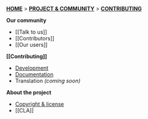 **[HOME](Home)** > **[PROJECT & COMMUNITY](SnowPlow-project-and-community)** > **[CONTRIBUTING](Contributing)**

**Our community**
- [[Talk to us]]  
- [[Contributors]]  
- [[Our users]]  

**[[Contributing]]** 
- [Development](Contributing-to-development)
- [Documentation](Contributing-to-documentation)
- Translation _(coming soon)_

**About the project**  
- [Copyright & license](Copyright-and-license)  
- [[CLA]]